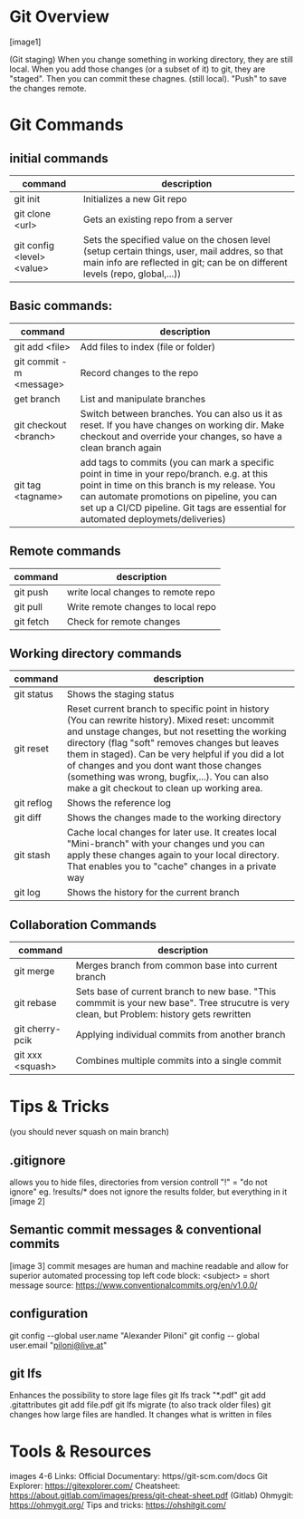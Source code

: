 # Git Overview

[image1]

(Git staging)
When you change something in working directory, they are still local. When you add those changes (or a subset of it) to git, they are "staged". Then you can commit these chagnes. (still local).
"Push" to save the changes remote.

# Git Commands
## initial commands
|command|description|
|-|-|
git init | Initializes a new Git repo
git clone \<url> | Gets an existing repo from a server
git config \<level> \<value> | Sets the specified value on the chosen level (setup certain things, user, mail addres, so that main info are reflected in git; can be on different levels (repo, global,...))

## Basic commands:
|command|description|
|-|-|
git add \<file> | Add files to index (file or folder)
git commit -m \<message> | Record changes to the repo
get branch | List and manipulate branches
git checkout \<branch> | Switch between branches. You can also us it as reset. If you have changes on working dir. Make checkout and override your changes, so have a clean branch again
git tag \<tagname> | add tags to commits (you can mark a specific point in time in your repo/branch. e.g. at this point in time on this branch is my release. You can automate promotions on pipeline, you can set up a CI/CD pipeline. Git tags are essential for automated deploymets/deliveries)

## Remote commands
|command|description|
|-|-|
git push | write local changes to remote repo
git pull | Write remote changes to local repo
git fetch | Check for remote changes

## Working directory commands
|command|description|
|-|-|
git status | Shows the staging status
git reset | Reset current branch to specific point in history (You can rewrite history). Mixed reset: uncommit and unstage changes, but not resetting the working directory (flag "soft" removes changes but leaves them in staged). Can be very helpful if you did a lot of changes and you dont want those changes (something was wrong, bugfix,...). You can also make a git checkout to clean up working area.
git reflog | Shows the reference log
git diff | Shows the changes made to the working directory
git stash | Cache local changes for later use. It creates local "Mini-branch" with your changes und you can apply these changes again to your local directory. That enables you to  "cache" changes in a private way
git log | Shows the history for the current branch

## Collaboration Commands
|command|description|
|-|-|
git merge | Merges branch from common base into current branch
git rebase | Sets base of current branch to new base. "This commmit is your new base". Tree strucutre is very clean, but Problem: history gets rewritten
git cherry-pcik | Applying individual commits from another branch
git xxx \<squash> | Combines multiple commits into a single commit

# Tips & Tricks

(you should never squash on main branch)

## .gitignore
allows you to hide files, directories from version controll
"!" = "do not ignore"
eg. !results/* does not ignore the results folder, but everything in it
[image 2]

## Semantic commit messages & conventional commits
[image 3]
commit mesages are human and machine readable and allow for superior automated processing
top left code block:
\<subject> = short message
source: https://www.conventionalcommits.org/en/v1.0.0/

## configuration
git config --global user.name "Alexander Piloni"
git config -- global user.email "piloni@live.at" 

## git lfs
Enhances the possibility to store lage files
git lfs track "*.pdf"
git add .gitattributes
git add file.pdf
git lfs migrate (to also track older files)
git changes how large files are handled. It changes what is written in files


# Tools & Resources
images 4-6
Links:
Official Documentary: https//git-scm.com/docs
Git Explorer: https://gitexplorer.com/
Cheatsheet: https://about.gitlab.com/images/press/git-cheat-sheet.pdf (Gitlab)
Ohmygit: https://ohmygit.org/
Tips and tricks:
    https://ohshitgit.com/

